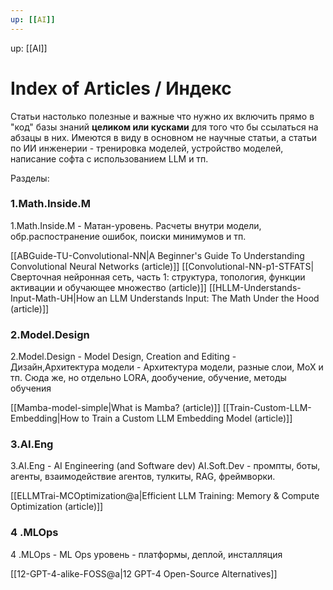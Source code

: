 ```yaml
---
up: [[AI]]
---
```

up: [[AI]]
# Index of Articles / Индекс
Статьи настолько полезные и важные что нужно их включить прямо в "код" базы знаний **целиком или кусками** для того что бы ссылаться на абзацы в них. 
Имеются в виду в основном не научные статьи, а статьи по ИИ инженерии - тренировка моделей, устройство моделей, написание софта с использованием LLM и тп.

Разделы:
### 1.Math.Inside.M
1.Math.Inside.M - Матан-уровень. Расчеты внутри модели, обр.распостранение ошибок, поиски минимумов и тп. 

[[ABGuide-TU-Convolutional-NN|A Beginner's Guide To Understanding Convolutional Neural Networks (article)]]
[[Convolutional-NN-p1-STFATS|Сверточная нейронная сеть, часть 1: структура, топология, функции активации и обучающее множество (article)]]
[[HLLM-Understands-Input-Math-UH|How an LLM Understands Input: The Math Under the Hood (article)]]
### 2.Model.Design
2.Model.Design - Model Design, Creation and Editing -   Дизайн,Архитектура модели - Архитектура модели, разные слои,  MoX и тп. Сюда же, но отдельно LORA, дообучение, обучение, методы обучения

[[Mamba-model-simple|What is Mamba? (article)]]
[[Train-Custom-LLM-Embedding|How to Train a Custom LLM Embedding Model (article)]]


### 3.AI.Eng 
3.AI.Eng - AI Engineering (and Software dev)
AI.Soft.Dev - промпты, боты, агенты, взаимодействие агентов, тулкиты, RAG, фреймворки. 

[[ELLMTrai-MCOptimization@a|Efficient LLM Training: Memory & Compute Optimization (article)]]
### 4 .MLOps
4 .MLOps - ML Ops уровень - платформы, деплой, инсталляция

[[12-GPT-4-alike-FOSS@a|12 GPT-4 Open-Source Alternatives]]
